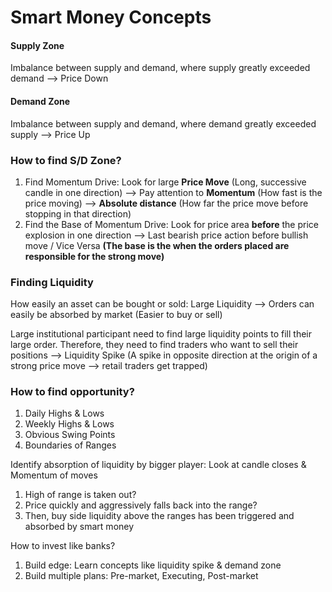 # Smart Money Concepts

#### Supply Zone

Imbalance between supply and demand, where supply greatly exceeded demand --> Price Down

#### Demand Zone

Imbalance between supply and demand, where demand greatly exceeded supply --> Price Up

### How to find S/D Zone?

1. Find Momentum Drive: Look for large **Price Move** (Long, successive candle in one direction) --> Pay attention to **Momentum** (How fast is the price moving) --> **Absolute distance** (How far the price move before stopping in that direction)
2. Find the Base of Momentum Drive: Look for price area **before** the price explosion in one direction --> Last bearish price action before bullish move / Vice Versa **(The base is the when the orders placed are responsible for the strong move)**

### Finding Liquidity

How easily an asset can be bought or sold: Large Liquidity --> Orders can easily be absorbed by market (Easier to buy or sell)

Large institutional participant need to find large liquidity points to fill their large order. Therefore, they need to find traders who want to sell their positions --> Liquidity Spike (A spike in opposite direction at the origin of a strong price move --> retail traders get trapped)

### How to find opportunity?

1. Daily Highs & Lows
2. Weekly Highs & Lows
3. Obvious Swing Points
4. Boundaries of Ranges

Identify absorption of liquidity by bigger player: Look at candle closes & Momentum of moves

1. High of range is taken out?
2. Price quickly and aggressively falls back into the range?
3. Then, buy side liquidity above the ranges has been triggered and absorbed by smart money

How to invest like banks?

1. Build edge: Learn concepts like liquidity spike & demand zone
2. Build multiple plans: Pre-market, Executing, Post-market


